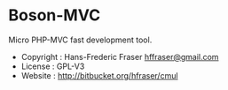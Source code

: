 Boson-MVC
=========

Micro PHP-MVC fast development tool.

 * Copyright : Hans-Frederic Fraser hffraser@gmail.com
 * License : GPL-V3
 * Website : http://bitbucket.org/hfraser/cmul